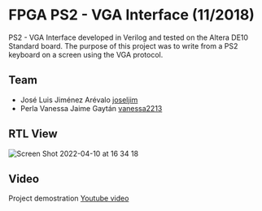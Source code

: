 # FPGA PS2 - VGA Interface  (11/2018)

PS2 - VGA Interface developed in Verilog and tested on the Altera DE10 Standard board. The purpose of this project was to write from a PS2 keyboard on a screen using the VGA protocol.

## Team

* José Luis Jiménez Arévalo [joseljim](https://github.com/joseljim)
* Perla Vanessa Jaime Gaytán [vanessa2213](https://github.com/vanessa2213)


## RTL View

![Screen Shot 2022-04-10 at 16 34 18](https://user-images.githubusercontent.com/78834111/162640825-85b930ea-4fb9-49e1-902b-d004f7e697fa.png)

## Video

Project demostration [Youtube video](https://youtube.com/shorts/5RTKs8z97as?feature=share)
